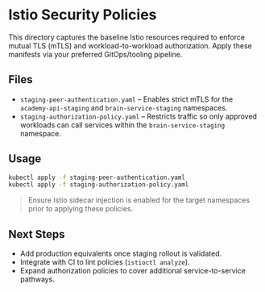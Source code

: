 # Istio Security Policies

This directory captures the baseline Istio resources required to enforce mutual TLS (mTLS) and workload-to-workload authorization. Apply these manifests via your preferred GitOps/tooling pipeline.

## Files

- `staging-peer-authentication.yaml` – Enables strict mTLS for the `academy-api-staging` and `brain-service-staging` namespaces.
- `staging-authorization-policy.yaml` – Restricts traffic so only approved workloads can call services within the `brain-service-staging` namespace.

## Usage

```bash
kubectl apply -f staging-peer-authentication.yaml
kubectl apply -f staging-authorization-policy.yaml
```

> Ensure Istio sidecar injection is enabled for the target namespaces prior to applying these policies.

## Next Steps

- Add production equivalents once staging rollout is validated.
- Integrate with CI to lint policies (`istioctl analyze`).
- Expand authorization policies to cover additional service-to-service pathways.
